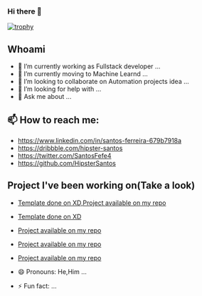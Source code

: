 ### Hi there 👋
[![trophy](https://github-profile-trophy.vercel.app/?username=HipsterSantos&theme=nord)](https://github.com/ryo-ma/github-profile-trophy)


## Whoami

- 🔭 I’m currently working as Fullstack developer ...
- 🌱 I’m currently moving to Machine Learnd ...
- 👯 I’m looking to collaborate on Automation projects idea ...
- 🤔 I’m looking for help with ...
- 💬 Ask me about ...
## 📫 How to reach me: 
    
- https://www.linkedin.com/in/santos-ferreira-679b7918a
- https://dribbble.com/hipster-santos
- https://twitter.com/SantosFefe4
- https://github.com/HipsterSantos

## Project I've been working on(Take a look)
 
 - [Template done on XD,Project available on my repo](https://drive.google.com/file/d/1PJhKQSLvFPTbtAg9ru-3Pr2GqSV1EC89/view?usp=sharing)
 - [Template done on XD](https://drive.google.com/file/d/1OYeid3ha-V4yuF2da0-2fcykPLXh3W07/view?usp=sharing)
 - [Project available on my repo](https://drive.google.com/file/d/1bIvYd5RxGRdJMzyIQglHtqiPAr7_n3My/view?usp=sharing)
 - [Project available on my repo](https://drive.google.com/file/d/1kVvL79Yp_HEeJEcAV9iHKp-TfmxZjp0z/view?usp=sharing)
 - [Project available on my repo](https://drive.google.com/file/d/1WjRvQDnXsTSkanCpUuMZwPWL53zxghZl/view?usp=sharing)
  
- 😄 Pronouns:  He,Him ...
- ⚡ Fun fact: ...


